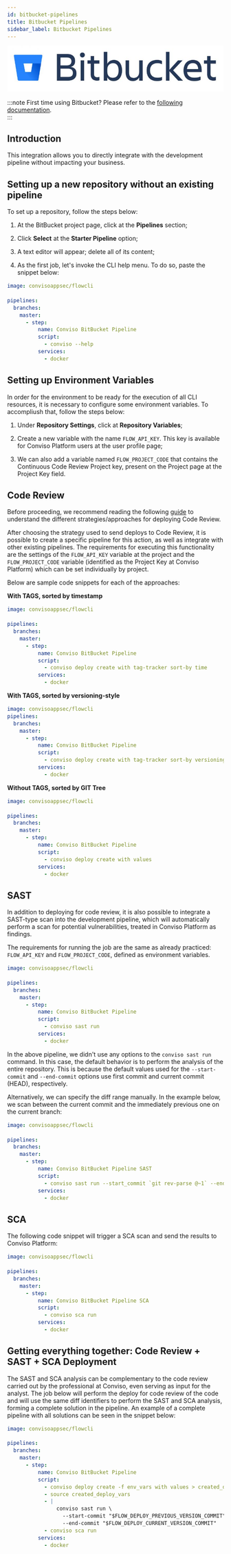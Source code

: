 ```yaml
---
id: bitbucket-pipelines
title: Bitbucket Pipelines
sidebar_label: Bitbucket Pipelines
---
```


<div style={{textAlign: 'center'}}>

![img](../../static/img/bitbucket.png)

</div>

:::note
First time using Bitbucket? Please refer to the [following documentation](https://bitbucket.org/product/guides/).  
:::

## Introduction

This integration allows you to directly integrate with the development pipeline without impacting your business.

## Setting up a new repository without an existing pipeline 

To set up a repository, follow the steps below:

1. At the BitBucket project page, click at the **Pipelines** section;

2. Click **Select** at the **Starter Pipeline** option;

3. A text editor will appear; delete all of its content;

4. As the first job, let's invoke the CLI help menu. To do so, paste the snippet below:

```yml
image: convisoappsec/flowcli

pipelines:
  branches:
    master:
      - step:
          name: Conviso BitBucket Pipeline
          script:
            - conviso --help
          services:
            - docker
```

## Setting up Environment Variables

In order for the environment to be ready for the execution of all CLI resources, it is necessary to configure some environment variables. To accompliush that, follow the steps below:

1. Under **Repository Settings**, click at **Repository Variables**;

2. Create a new variable with the name ```FLOW_API_KEY```. This key is available for Conviso Platform users at the user profile page;

3. We can also add a variable named ```FLOW_PROJECT_CODE``` that contains the Continuous Code Review Project key, present on the Project page at the Project Key field.

## Code Review 

Before proceeding, we recommend reading the following [guide](../guides/code-review-strategies) to understand the different strategies/approaches for deploying Code Review.

After choosing the strategy used to send deploys to Code Review, it is possible to create a specific pipeline for this action, as well as integrate with other existing pipelines. The requirements for executing this functionality are the settings of the ```FLOW_API_KEY``` variable at the project and the ```FLOW_PROJECT_CODE``` variable (identified as the Project Key at Conviso Platform) which can be set individually by project.

Below are sample code snippets for each of the approaches:

**With TAGS, sorted by timestamp**

```yml
image: convisoappsec/flowcli

pipelines:
  branches:
    master:
      - step:
          name: Conviso BitBucket Pipeline
          script:
            - conviso deploy create with tag-tracker sort-by time  
          services:
            - docker
```

**With TAGS, sorted by versioning-style**

```yml
image: convisoappsec/flowcli
pipelines:
  branches:
    master:
      - step:
          name: Conviso BitBucket Pipeline
          script:
            - conviso deploy create with tag-tracker sort-by versioning-style
          services:
            - docker
```

**Without TAGS, sorted by GIT Tree**

```yml
image: convisoappsec/flowcli

pipelines:
  branches:
    master:
      - step:
          name: Conviso BitBucket Pipeline
          script:
            - conviso deploy create with values   
          services:
            - docker
```

## SAST

In addition to deploying for code review, it is also possible to integrate a SAST-type scan into the development pipeline, which will automatically perform a scan for potential vulnerabilities, treated in Conviso Platform as findings.

The requirements for running the job are the same as already practiced: ```FLOW_API_KEY``` and ```FLOW_PROJECT_CODE```, defined as environment variables.

```yml
image: convisoappsec/flowcli

pipelines:
  branches:
    master:
      - step:
          name: Conviso BitBucket Pipeline
          script:
            - conviso sast run
          services:
            - docker
```

In the above pipeline, we didn't use any options to the ```conviso sast run``` command. In this case, the default behavior is to perform the analysis of the entire repository. This is because the default values used for the ```--start-commit``` and ```--end-commit``` options use first commit and current commit (HEAD), respectively.

Alternatively, we can specify the diff range manually. In the example below, we scan between the current commit and the immediately previous one on the current branch:

```yml
image: convisoappsec/flowcli

pipelines:
  branches:
    master:
      - step:
          name: Conviso BitBucket Pipeline SAST
          script:
            - conviso sast run --start_commit `git rev-parse @~1` --end-commit $BITBUCKET_COMMIT                  
          services:
            - docker
```

## SCA

The following code snippet will trigger a SCA scan and send the results to Conviso Platform:

```yml
image: convisoappsec/flowcli

pipelines:
  branches:
    master:
      - step:
          name: Conviso BitBucket Pipeline SCA
          script:
            - conviso sca run
          services:
            - docker
```

## Getting everything together: Code Review + SAST + SCA Deployment

The SAST and SCA analysis can be complementary to the code review carried out by the professional at Conviso, even serving as input for the analyst. The job below will perform the deploy for code review of the code and will use the same diff identifiers to perform the SAST and SCA analysis, forming a complete solution in the pipeline. An example of a complete pipeline with all solutions can be seen in the snippet below:

```yml
image: convisoappsec/flowcli

pipelines:
  branches:
    master:
      - step:
          name: Conviso BitBucket Pipeline
          script:
            - conviso deploy create -f env_vars with values > created_deploy_vars
            - source created_deploy_vars
            - |
                conviso sast run \
                  --start-commit "$FLOW_DEPLOY_PREVIOUS_VERSION_COMMIT" \
                  --end-commit "$FLOW_DEPLOY_CURRENT_VERSION_COMMIT"
            - conviso sca run
          services:
            - docker
```